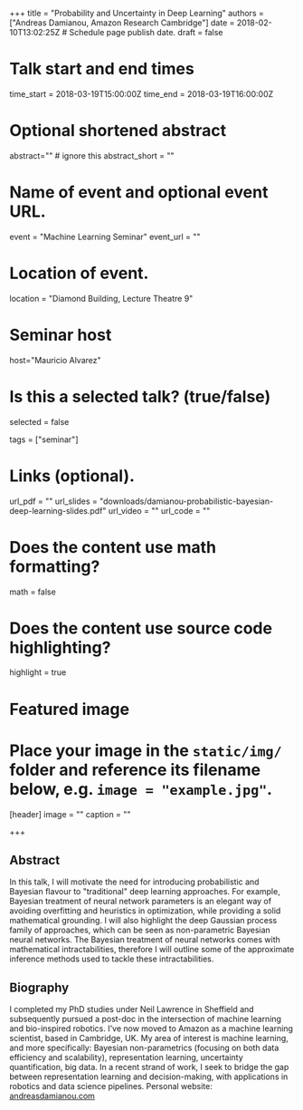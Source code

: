 +++
title = "Probability and Uncertainty in Deep Learning"
authors = ["Andreas Damianou, Amazon Research Cambridge"]
date = 2018-02-10T13:02:25Z  # Schedule page publish date.
draft = false

# Talk start and end times
time_start = 2018-03-19T15:00:00Z
time_end = 2018-03-19T16:00:00Z

# Optional shortened abstract
abstract="" # ignore this
abstract_short = ""

# Name of event and optional event URL.
event = "Machine Learning Seminar"
event_url = ""

# Location of event.
location = "Diamond Building, Lecture Theatre 9"

# Seminar host
host="Mauricio Alvarez"

# Is this a selected talk? (true/false)
selected = false

tags = ["seminar"]

# Links (optional).
url_pdf = ""
url_slides = "downloads/damianou-probabilistic-bayesian-deep-learning-slides.pdf"
url_video = ""
url_code = ""

# Does the content use math formatting?
math = false

# Does the content use source code highlighting?
highlight = true

# Featured image
# Place your image in the `static/img/` folder and reference its filename below, e.g. `image = "example.jpg"`.
[header]
image = ""
caption = ""

+++

## Abstract

In this talk, I will motivate the need for introducing probabilistic and Bayesian flavour to "traditional" deep learning approaches. For example, Bayesian treatment of neural network parameters is an elegant way of avoiding overfitting and heuristics in optimization, while providing a solid mathematical grounding. I will also highlight the deep Gaussian process family of approaches, which can be seen as non-parametric Bayesian neural networks. The Bayesian treatment of neural networks comes with mathematical intractabilities, therefore I will outline some of the approximate inference methods used to tackle these intractabilities.

## Biography

I completed my PhD studies under Neil Lawrence in Sheffield and subsequently pursued a post-doc in the intersection of machine learning and bio-inspired robotics. I've now moved to Amazon as a machine learning scientist, based in Cambridge, UK. My area of interest is machine learning, and more specifically: Bayesian non-parametrics (focusing on both data efficiency and scalability), representation learning, uncertainty quantification, big data. In a recent strand of work, I seek to bridge the gap between representation learning and decision-making, with applications in robotics and data science pipelines. Personal website: [andreasdamianou.com](http://andreasdamianou.com)
